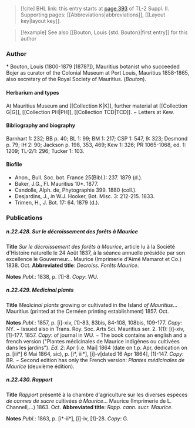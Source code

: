 > [!cite] BHL link: this entry starts at [page 393](https://www.biodiversitylibrary.org/item/103859#page/403/mode/1up) of TL-2 Suppl. II.
> Supporting pages: [[Abbreviations|abbreviations]], [[Layout key|layout key]].

> [!example] See also [[Bouton, Louis {std. Bouton}|first entry]] for this author

### Author

\* Bouton, Louis (1800-1879 \[1878?\]), Mauritius botanist who succeeded Bojer as curator of the Colonial Museum at Port Louis, Mauritius 1858-1865, also secretary of the Royal Society of Mauritius. (*Bouton*).

#### Herbarium and types

At Mauritius Museum and [[Collection K|K]], further material at [[Collection G|G]], [[Collection PH|PH]], [[Collection TCD|TCD]]. − Letters at Kew.

#### Bibliography and biography

Barnhart 1: 232; BB p. 40; BL 1: 99; BM 1: 217; CSP 1: 547, 9: 323; Desmond p. 79; IH 2: 90; Jackson p. 198, 353, 469; Kew 1: 326; PR 1065-1068, ed. 1: 1209; TL-2/1: 296; Tucker 1: 103.

#### Biofile

- Anon., Bull. Soc. bot. France 25(Bibl.): 237. 1879 (d.).
- Baker, J.G., Fl. Mauritius 10\*. 1877.
- Candolle, Alph. de, Phytographie 399. 1880 (coll.).
- Desjardins, J., *in* W.J. Hooker, Bot. Misc. 3: 212-215. 1833.
- Trimen, H., J. Bot. 17: 64. 1879 (d.).

### Publications

##### n.22.428. Sur le décroissement des forêts à Maurice

**Title**
*Sur le décroissement des forêts à Maurice*, article lu à la Société d'Histoire naturelle le 24 Août 1837, à la séance annuelle présidée par son excellence le Gouverneur... Maurice (Imprimerie d'Aimé Mamarot et Co.) 1838. Oct.
**Abbreviated title**: *Decroiss. Forêts Maurice*.

**Notes**
*Publ*.: 1838, p. \[1\]-8. *Copy*: WU.

##### n.22.429. Medicinal plants

**Title**
*Medicinal plants* growing or cultivated in the Island *of Mauritius*... Mauritius (printed at the Cernéen printing establishment) 1857. Oct.

**Notes**
*Publ*.: 1857, p. \[i\]-xiv, \[1\]-83, 83bis, 84-108, 108bis, 109-177. *Copy*: NY. − Issued also in Trans. Roy. Soc. Arts Sci. Mauritius ser. 2. 1(1): \[i\]-xiv, \[1\]-177. 1857. *Copy*: of journal in WU. − The book contains an english and a french version ("Plantes médicinales de Maurice indigènes ou cultivées dans les jardins").
*Ed. 2*: Apr \[i.e. Mai\] 1864 (date on t.p. Apr, dedication on p. \[iii\*\] 6 Mai 1864, sic), p. \[i\*, iii\*\], \[i\]-v\[dated 16 Apr 1864\], \[1\]-147. *Copy*: BR. − Second edition has only the French version:
*Plantes médicinales de Maurice* (deuxième édition).

##### n.22.430. Rapport

**Title**
*Rapport* présenté à la chambre d'agriculture sur les diverses espèces *de cannes de sucre* cultivées *à Maurice*... Maurice (Imprimerie de L. Channell,...) 1863. Oct.
**Abbreviated title**: *Rapp. cann. sucr. Maurice*.

**Notes**
*Publ*.: 1863, p. \[i\*-ii\*\], \[i\]-iv, \[1\]-28. *Copy*: G.

